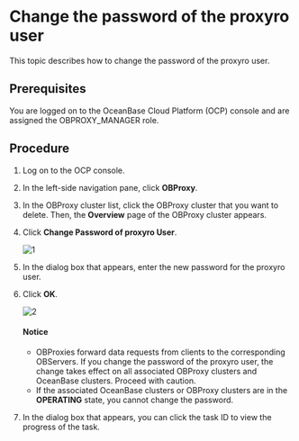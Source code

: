# Change the password of the proxyro user

This topic describes how to change the password of the proxyro user.

## Prerequisites

You are logged on to the OceanBase Cloud Platform (OCP) console and are assigned the OBPROXY_MANAGER role.

## Procedure

1. Log on to the OCP console.

2. In the left-side navigation pane, click **OBProxy**.

3. In the OBProxy cluster list, click the OBProxy cluster that you want to delete. Then, the **Overview** page of the OBProxy cluster appears.

4. Click **Change Password of proxyro User**.

   ![1](https://obbusiness-private.oss-cn-shanghai.aliyuncs.com/doc/img/ocp/422-en/%E4%BF%AE%E6%94%B9proxysys%E5%AF%86%E7%A0%811.png)

5. In the dialog box that appears, enter the new password for the proxyro user.

6. Click **OK**.

   ![2](https://obbusiness-private.oss-cn-shanghai.aliyuncs.com/doc/img/ocp/401/%E4%BF%AE%E6%94%B9%E5%AF%86%E7%A0%812.png)

   <main id="notice" type='notice'>
    <h4>Notice</h4>
    <ul>
    <li>OBProxies forward data requests from clients to the corresponding OBServers. If you change the password of the proxyro user, the change takes effect on all associated OBProxy clusters and OceanBase clusters. Proceed with caution.</li>
    <li>If the associated OceanBase clusters or OBProxy clusters are in the <strong>OPERATING</strong> state, you cannot change the password.</li>
    </ul>
   </main>

7. In the dialog box that appears, you can click the task ID to view the progress of the task.
